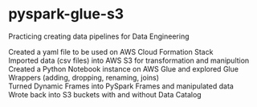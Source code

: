 # pyspark-glue-s3
Practicing creating data pipelines for Data Engineering

Created a yaml file to be used on AWS Cloud Formation Stack<br>
Imported data (csv files) into AWS S3 for transformation and manipultion<br>
Created a Python Notebook instance on AWS Glue and explored Glue Wrappers (adding, dropping, renaming, joins)<br>
Turned Dynamic Frames into PySpark Frames and manipulated data<br>
Wrote back into S3 buckets with and without Data Catalog
